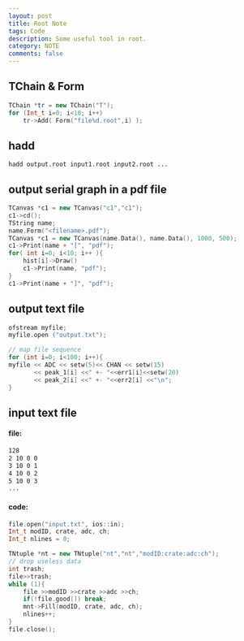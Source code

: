 ```yaml
---
layout: post
title: Root Note
tags: Code
description: Some useful tool in root.
category: NOTE
comments: false 
---
```


## TChain & Form

```cpp
TChain *tr = new TChain("T");
for (Int_t i=0; i<10; i++)
    tr->Add( Form("file%d.root",i) );
```

## hadd 

```shell
hadd output.root input1.root input2.root ...
```

## output serial graph in a pdf file 

```c++
TCanvas *c1 = new TCanvas("c1","c1");
c1->cd();
TString name;
name.Form("<filename>.pdf");
TCanvas *c1 = new TCanvas(name.Data(), name.Data(), 1000, 500);
c1->Print(name + "[", "pdf");
for( int i=0; i<10; i++ ){
    hist[i]->Draw()
    c1->Print(name, "pdf");
}
c1->Print(name + "]", "pdf");
```

## output text file 

```cpp
ofstream myfile;
myfile.open ("output.txt");

// map file sequence
for (int i=0; i<100; i++){
myfile << ADC << setw(5)<< CHAN << setw(15)
       << peak_1[i] <<" +- "<<err1[i]<<setw(20)
       << peak_2[i] <<" +- "<<err2[i] <<"\n";
}
```

## input text file

#### file:

```txt
128
2 10 0 0
3 10 0 1
4 10 0 2
5 10 0 3
...
```

#### code:

```cpp
file.open("input.txt", ios::in);
Int_t modID, crate, adc, ch;
Int_t nlines = 0;

TNtuple *nt = new TNtuple("nt","nt","modID:crate:adc:ch");
// drop useless data
int trash;
file>>trash;
while (1){
    file >>modID >>crate >>adc >>ch;
    if(!file.good()) break;
    mnt->Fill(modID, crate, adc, ch);
    nlines++;
}
file.close();
```

